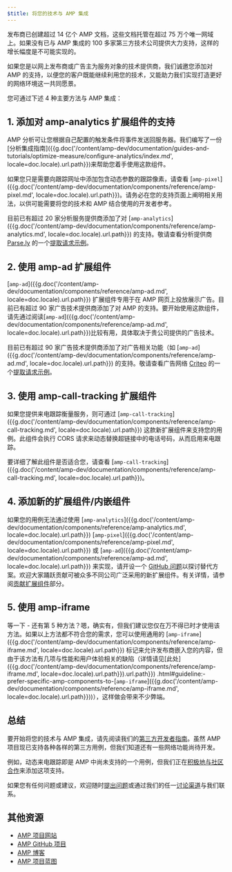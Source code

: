 ```yaml
---
$title: 将您的技术与 AMP 集成
---
```


发布商已创建超过 14 亿个 AMP 文档，这些文档托管在超过 75 万个唯一网域上。如果没有已与 AMP 集成的 100 多家第三方技术公司提供大力支持，这样的增长幅度是不可能实现的。

如果您是以网上发布商或广告主为服务对象的技术提供商，我们诚邀您添加对 AMP 的支持，以便您的客户既能继续利用您的技术，又能助力我们实现打造更好的网络环境这一共同愿景。

您可通过下述 4 种主要方法与 AMP 集成：

## 1. 添加对 amp-analytics 扩展组件的支持
AMP 分析可让您根据自己配置的触发条件将事件发送回服务器。我们编写了一份[分析集成指南]({{g.doc('/content/amp-dev/documentation/guides-and-tutorials/optimize-measure/configure-analytics/index.md', locale=doc.locale).url.path}})来帮助您着手使用这款组件。

如果您只是需要向跟踪网址中添加包含动态参数的跟踪像素，请查看 [`amp-pixel`]({{g.doc('/content/amp-dev/documentation/components/reference/amp-pixel.md', locale=doc.locale).url.path}})。请务必在您的支持页面上阐明相关用法，以供可能需要将您的技术和 AMP 结合使用的开发者参考。

目前已有超过 20 家分析服务提供商添加了对 [`amp-analytics`]({{g.doc('/content/amp-dev/documentation/components/reference/amp-analytics.md', locale=doc.locale).url.path}}) 的支持。敬请查看分析提供商 [Parse.ly](https://www.parsely.com/help/integration/google-amp/) 的一个[提取请求示例](https://github.com/ampproject/amphtml/pull/1595)。

## 2. 使用 amp-ad 扩展组件

[`amp-ad`]({{g.doc('/content/amp-dev/documentation/components/reference/amp-ad.md', locale=doc.locale).url.path}}) 扩展组件专用于在 AMP 网页上投放展示广告。目前已有超过 90 家广告技术提供商添加了对 AMP 的支持。要开始使用这款组件，请先通过阅读[`amp-ad`]({{g.doc('/content/amp-dev/documentation/components/reference/amp-ad.md', locale=doc.locale).url.path}})比较有用，具体取决于贵公司提供的广告技术。

目前已有超过 90 家广告技术提供商添加了对广告相关功能（如 [`amp-ad`]({{g.doc('/content/amp-dev/documentation/components/reference/amp-ad.md', locale=doc.locale).url.path}}) 的支持。敬请查看广告网络 [Criteo](https://github.com/ampproject/amphtml/blob/master/ads/criteo.md) 的一个[提取请求示例](https://github.com/ampproject/amphtml/pull/2299)。

## 3. 使用 amp-call-tracking 扩展组件

如果您提供来电跟踪衡量服务，则可通过 [`amp-call-tracking`]({{g.doc('/content/amp-dev/documentation/components/reference/amp-call-tracking.md', locale=doc.locale).url.path}}) 这款新扩展组件来支持您的用例。此组件会执行 CORS 请求来动态替换超链接中的电话号码，从而启用来电跟踪。

要详细了解此组件是否适合您，请查看 [`amp-call-tracking`]({{g.doc('/content/amp-dev/documentation/components/reference/amp-call-tracking.md', locale=doc.locale).url.path}})。

## 4. 添加新的扩展组件/内嵌组件

如果您的用例无法通过使用 [`amp-analytics`]({{g.doc('/content/amp-dev/documentation/components/reference/amp-analytics.md', locale=doc.locale).url.path}}) [`amp-pixel`]({{g.doc('/content/amp-dev/documentation/components/reference/amp-pixel.md', locale=doc.locale).url.path}}) 或 [`amp-ad`]({{g.doc('/content/amp-dev/documentation/components/reference/amp-ad.md', locale=doc.locale).url.path}}) 来实现，请开设一个 [GitHub 问题](https://github.com/ampproject/amphtml/issues/new)以探讨替代方案。欢迎大家踊跃贡献可被众多不同公司广泛采用的新扩展组件。有关详情，请参阅[贡献扩展组件](https://github.com/ampproject/amphtml/blob/master/CONTRIBUTING.md#contributing-extended-components)部分。

## 5. 使用 amp-iframe

等一下 - 还有第 5 种方法？嗯，确实有，但我们建议您仅在万不得已时才使用该方法。如果以上方法都不符合您的需求，您可以使用通用的 [`amp-iframe`]({{g.doc('/content/amp-dev/documentation/components/reference/amp-iframe.md', locale=doc.locale).url.path}})  标记来允许发布商嵌入您的内容，但由于该方法有几项与性能和用户体验相关的缺陷（详情请见[此处]({{g.doc('/content/amp-dev/documentation/components/reference/amp-iframe.md', locale=doc.locale).url.path}}).url.path}}) .html#guideline:-prefer-specific-amp-components-to-[`amp-iframe`]({{g.doc('/content/amp-dev/documentation/components/reference/amp-iframe.md', locale=doc.locale).url.path}}))），这样做会带来不少弊端。

## 总结

要开始将您的技术与 AMP 集成，请先阅读我们的[第三方开发者指南](https://github.com/ampproject/amphtml/blob/master/3p/README.md)。虽然 AMP 项目现已支持各种各样的第三方用例，但我们知道还有一些网络功能尚待开发。

例如，动态来电跟踪即是 AMP 中尚未支持的一个用例，但我们正在[积极地与社区合作](https://github.com/ampproject/amphtml/issues/5276)来添加这项支持。

如果您有任何问题或建议，欢迎随时[提出问题](https://github.com/ampproject/amphtml/blob/master/CONTRIBUTING.md#filing-issues)或通过我们的任一[讨论渠道](https://github.com/ampproject/amphtml/blob/master/CONTRIBUTING.md#discussion-channels)与我们联系。

## 其他资源

- [AMP 项目网站](https://www.ampproject.org/)
- [AMP GitHub 项目](https://github.com/ampproject/amphtml)
- [AMP 博客](/zh_cn/latest/blog)
- [AMP 项目蓝图](/roadmap/)
 
 
